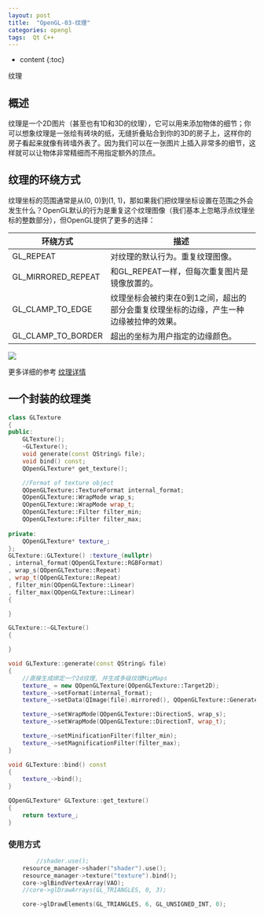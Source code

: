 ```yaml
---
layout: post
title:  "OpenGL-03-纹理"
categories: opengl
tags:  Qt C++
---
```



* content
{:toc}

纹理

<!--excerpt-->

## 概述
纹理是一个2D图片（甚至也有1D和3D的纹理），它可以用来添加物体的细节；你可以想象纹理是一张绘有砖块的纸，无缝折叠贴合到你的3D的房子上，这样你的房子看起来就像有砖墙外表了。因为我们可以在一张图片上插入非常多的细节，这样就可以让物体非常精细而不用指定额外的顶点。

## 纹理的环绕方式

纹理坐标的范围通常是从(0, 0)到(1, 1)，那如果我们把纹理坐标设置在范围之外会发生什么？OpenGL默认的行为是重复这个纹理图像（我们基本上忽略浮点纹理坐标的整数部分），但OpenGL提供了更多的选择：

|环绕方式|	描述|
|----|----|
|GL_REPEAT|	对纹理的默认行为。重复纹理图像。|
|GL_MIRRORED_REPEAT	|和GL_REPEAT一样，但每次重复图片是镜像放置的。|
|GL_CLAMP_TO_EDGE	|纹理坐标会被约束在0到1之间，超出的部分会重复纹理坐标的边缘，产生一种边缘被拉伸的效果。|
|GL_CLAMP_TO_BORDER|	超出的坐标为用户指定的边缘颜色。|
![](https://learnopengl-cn.github.io/img/01/06/texture_wrapping.png)

更多详细的参考 [纹理详情](https://learnopengl-cn.github.io/01%20Getting%20started/06%20Textures/)

## 一个封装的纹理类

```cpp
class GLTexture
{
public:
	GLTexture();
	~GLTexture();
	void generate(const QString& file);
	void bind() const;
	QOpenGLTexture* get_texture();

	//Format of texture object
	QOpenGLTexture::TextureFormat internal_format;
	QOpenGLTexture::WrapMode wrap_s;
	QOpenGLTexture::WrapMode wrap_t;
	QOpenGLTexture::Filter filter_min;
	QOpenGLTexture::Filter filter_max;
	
private:
	QOpenGLTexture* texture_;
};
GLTexture::GLTexture() :texture_(nullptr)
, internal_format(QOpenGLTexture::RGBFormat)
, wrap_s(QOpenGLTexture::Repeat)
, wrap_t(QOpenGLTexture::Repeat)
, filter_min(QOpenGLTexture::Linear)
, filter_max(QOpenGLTexture::Linear)
{

}

GLTexture::~GLTexture()
{

}

void GLTexture::generate(const QString& file)
{
	//直接生成绑定一个2d纹理, 并生成多级纹理MipMaps
	texture_ = new QOpenGLTexture(QOpenGLTexture::Target2D);
	texture_->setFormat(internal_format);
	texture_->setData(QImage(file).mirrored(), QOpenGLTexture::GenerateMipMaps);

	texture_->setWrapMode(QOpenGLTexture::DirectionS, wrap_s);
	texture_->setWrapMode(QOpenGLTexture::DirectionT, wrap_t);

	texture_->setMinificationFilter(filter_min);
	texture_->setMagnificationFilter(filter_max);
}

void GLTexture::bind() const
{
	texture_->bind();
}

QOpenGLTexture* GLTexture::get_texture()
{
	return texture_;
}


```

### 使用方式
```cpp
		//shader.use();
	resource_manager->shader("shader").use();
	resource_manager->texture("texture").bind();
	core->glBindVertexArray(VAO);
	//core->glDrawArrays(GL_TRIANGLES, 0, 3);

	core->glDrawElements(GL_TRIANGLES, 6, GL_UNSIGNED_INT, 0);
```